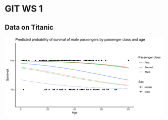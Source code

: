 # GIT WS 1
## Data on Titanic
![](https://github.com/sm2302/labs-titanic-azwaien/blob/main/pred_prob_surv.png?raw=true)
